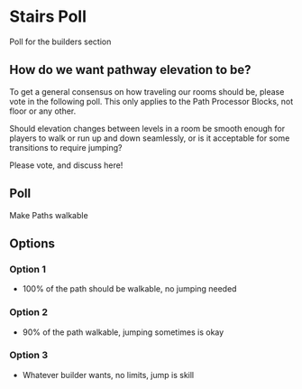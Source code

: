 # Stairs Poll
Poll for the builders section
## How do we want pathway elevation to be?

To get a general consensus on how traveling our rooms should be, please vote in the following poll.
This only applies to the Path Processor Blocks, not floor or any other.

Should elevation changes between levels in a room be smooth enough for players to walk or run up and down seamlessly, or is it acceptable for some transitions to require jumping?

Please vote, and discuss here!

## Poll
Make Paths walkable

## Options
### Option 1
 - 100% of the path should be walkable, no jumping needed
### Option 2
 - 90% of the path walkable, jumping sometimes is okay
### Option 3
 - Whatever builder wants, no limits, jump is skill
### Option 4
 - More discussion needed

## Results:
1. 0%
2. 92%
3. 8%
4. 0%

90% of the path walkable, jumping sometimes is okay won.